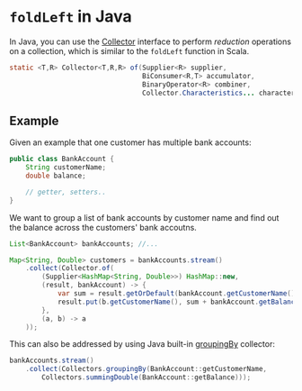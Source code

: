 # `foldLeft` in Java

  In Java, you can use the [Collector](https://docs.oracle.com/javase/8/docs/api/java/util/stream/Collector.html) interface to perform *reduction* operations on a collection, which is similar to the `foldLeft` function in Scala.

```java
static <T,R> Collector<T,R,R> of(Supplier<R> supplier,
                                 BiConsumer<R,T> accumulator,
                                 BinaryOperator<R> combiner,
                                 Collector.Characteristics... characteristics)
```

## Example

Given an example that one customer has multiple bank accounts:

```java
public class BankAccount {
    String customerName;
    double balance;

    // getter, setters..
}

```
We want to group a list of bank accounts by customer name and find out the balance across the customers' bank accoutns.

```java
List<BankAccount> bankAccounts; //...

Map<String, Double> customers = bankAccounts.stream()
    .collect(Collector.of(
        (Supplier<HashMap<String, Double>>) HashMap::new,
        (result, bankAccount) -> {
            var sum = result.getOrDefault(bankAccount.getCustomerName(), 0.0);
            result.put(b.getCustomerName(), sum + bankAccount.getBalance());
        },
        (a, b) -> a
    ));

```

This can also be addressed by using Java built-in [groupingBy](https://docs.oracle.com/javase/8/docs/api/java/util/stream/Collectors.html#groupingBy-java.util.function.Function-java.util.stream.Collector-) collector:

```java
bankAccounts.stream()
    .collect(Collectors.groupingBy(BankAccount::getCustomerName,
        Collectors.summingDouble(BankAccount::getBalance)));

```
